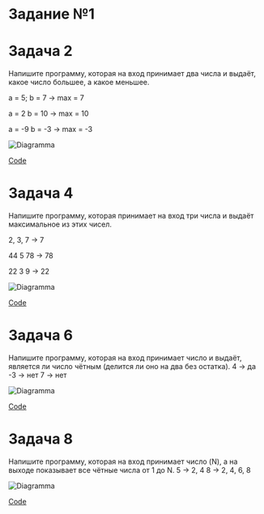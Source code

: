# Задание №1

# Задача 2
Напишите программу, которая на вход принимает два числа и выдаёт, какое число большее, а какое меньшее.

a = 5; b = 7 -> max = 7

a = 2 b = 10 -> max = 10

a = -9 b = -3 -> max = -3


![Diagramma](diagram.png)


[Code](Ex001/Program.cs)

# Задача 4 
Напишите программу, которая принимает на вход три числа и выдаёт максимальное из этих чисел.

2, 3, 7 -> 7

44 5 78 -> 78

22 3 9 -> 22

![Diagramma](diagram1.png)

[Code](Ex002/Program.cs)

# Задача 6
Напишите программу, которая на вход принимает число и выдаёт, является ли число чётным (делится ли оно на два без остатка).
4 -> да
-3 -> нет
7 -> нет

![Diagramma](diagram2.png)

[Code](Ex003/Program.cs)

# Задача 8 
Напишите программу, которая на вход принимает число (N), а на выходе показывает все чётные числа от 1 до N.
5 -> 2, 4
8 -> 2, 4, 6, 8

![Diagramma](diagram3.png)

[Code](Ex004/Program.cs)

